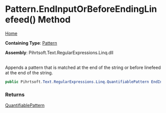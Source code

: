 # Pattern\.EndInputOrBeforeEndingLinefeed\(\) Method

[Home](../../../../../../README.md)

**Containing Type**: [Pattern](../README.md)

**Assembly**: Pihrtsoft\.Text\.RegularExpressions\.Linq\.dll

\
Appends a pattern that is matched at the end of the string or before linefeed at the end of the string\.

```csharp
public Pihrtsoft.Text.RegularExpressions.Linq.QuantifiablePattern EndInputOrBeforeEndingLinefeed()
```

### Returns

[QuantifiablePattern](../../QuantifiablePattern/README.md)

